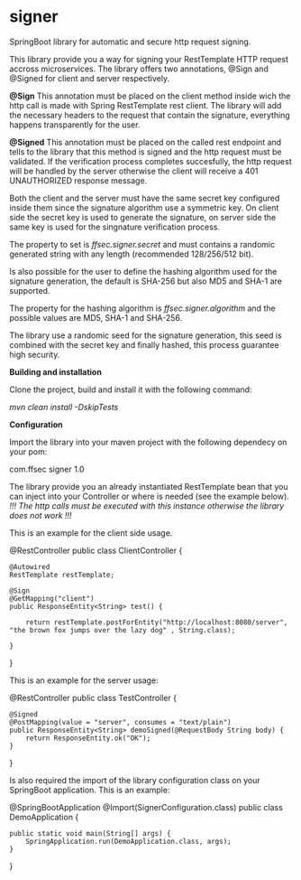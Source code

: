 # signer
SpringBoot library for automatic and secure http request signing.

This library provide you a way for signing your RestTemplate HTTP request accross microservices.
The library offers two annotations, @Sign and @Signed for client and server respectively.

**@Sign**
This annotation must be placed on the client method inside wich the http call is made with Spring RestTemplate rest client.
The library will add the necessary headers to the request that contain the signature, everything happens transparently for the user.

**@Signed**
This annotation must be placed on the called rest endpoint and tells to the library that this method is signed and the http request must be validated.
If the verification process completes succesfully, the http request will be handled by the server otherwise the client will receive a 401 UNAUTHORIZED response message.

Both the client and the server must have the same secret key configured inside them since the signature algorithm use a symmetric key.
On client side the secret key is used to generate the signature, on server side the same key is used for the singnature verification process.

The property to set is *ffsec.signer.secret* and must contains a randomic generated string with any length (recommended 128/256/512 bit).

Is also possible for the user to define the hashing algorithm used for the signature generation, the default is SHA-256 but also MD5 and SHA-1 are supported.

The property for the hashing algorithm is *ffsec.signer.algorithm* and the possible values are MD5, SHA-1 and SHA-256.

The library use a randomic seed for the signature generation, this seed is combined with the secret key and finally hashed, 
this process guarantee high security.

**Building and installation**

Clone the project, build and install it with the following command:

*mvn clean install -DskipTests*

**Configuration**

Import the library into your maven project with the following dependecy on your pom:

<dependency>
  <groupId>com.ffsec</groupId>
  <artifactId>signer</artifactId>
  <version>1.0</version>
</dependency>

The library provide you an already instantiated RestTemplate bean that you can inject into your Controller or where is needed (see the example below).
*!!! The http calls must be executed with this instance otherwise the library does not work !!!*

This is an example for the client side usage.

@RestController
public class ClientController {

    @Autowired
    RestTemplate restTemplate;

    @Sign
    @GetMapping("client")
    public ResponseEntity<String> test() {

        return restTemplate.postForEntity("http://localhost:8080/server", "the brown fox jumps over the lazy dog" , String.class);

    }

}

This is an example for the server usage:

@RestController
public class TestController {

    @Signed
    @PostMapping(value = "server", consumes = "text/plain")
    public ResponseEntity<String> demoSigned(@RequestBody String body) {
        return ResponseEntity.ok("OK");
    }
    
}

Is also required the import of the library configuration class on your SpringBoot application.
This is an example:

@SpringBootApplication
@Import(SignerConfiguration.class)
public class DemoApplication {

    public static void main(String[] args) {
        SpringApplication.run(DemoApplication.class, args);
    }

}
